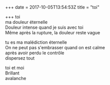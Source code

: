 +++
date = 2017-10-05T13:54:53Z
title = "toi"

+++ 
toi   
ma douleur éternelle   
Douleur intense quand je suis avec toi   
Même après la rupture, la douleur reste vague   
   
tu es ma malédiction éternelle   
On ne peut pas s'embrasser quand on est calme   
après avoir perdu le contrôle   
dispersez tout   
   
toi et moi     
Brillant   
avalanche  